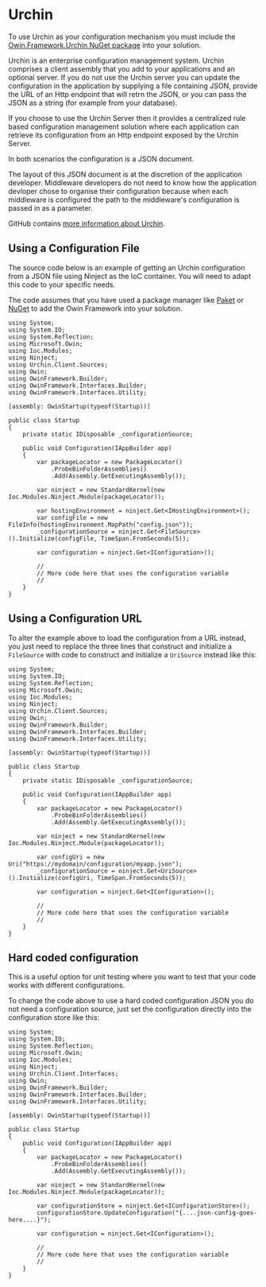 ﻿# Urchin

To use Urchin as your configuration mechanism you must include the 
[Owin.Framework.Urchin NuGet package](/content/project/owinframework.configuration.urchin/landing) into your solution.

Urchin is an enterprise configuration management system. Urchin comprises
a client assembly that you add to your applications and an optional server.
If you do not use the Urchin server you can update the configuration in the
application by supplying a file containing JSON, provide the URL of an Http
endpoint that will retrn the JSON, or you can pass the JSON as a string (for
example from your database).

If you choose to use the Urchin Server then it provides a centralized rule
based configuration management solution where each application can retrieve
its configuration from an Http endpoint exposed by the Urchin Server.

In both scenarios the configuration is a JSON document.

The layout of this JSON document is at the discretion of the application 
developer. Middleware developers do not need to know how the application
devloper chose to organise their configuration because when each middleware 
is configured the path to the middleware's configuration is passed in as
a parameter.

GitHub contains [more information about Urchin](https://github.com/Bikeman868/Urchin).

## Using a Configuration File
The source code below is an example of getting an Urchin configuration from a 
JSON file using Ninject as the IoC container. You will need to adapt this code
to your specific needs.

The code assumes that you have used a package manager like [Paket](https://fsprojects.github.io/Paket/) or
[NuGet](https://www.nuget.org/) to add the Owin Framework into your solution.

```
using System;
using System.IO;
using System.Reflection;
using Microsoft.Owin;
using Ioc.Modules;
using Ninject;
using Urchin.Client.Sources;
using Owin;
using OwinFramework.Builder;
using OwinFramework.Interfaces.Builder;
using OwinFramework.Interfaces.Utility;
   
[assembly: OwinStartup(typeof(Startup))]
   
public class Startup
{
    private static IDisposable _configurationSource;
   
    public void Configuration(IAppBuilder app)
    {
        var packageLocator = new PackageLocator()
            .ProbeBinFolderAssemblies()
            .Add(Assembly.GetExecutingAssembly());
   
        var ninject = new StandardKernel(new Ioc.Modules.Ninject.Module(packageLocator));
   
        var hostingEnvironment = ninject.Get<IHostingEnvironment>();
        var configFile = new FileInfo(hostingEnvironment.MapPath("config.json"));
        _configurationSource = ninject.Get<FileSource>().Initialize(configFile, TimeSpan.FromSeconds(5));
   
        var configuration = ninject.Get<IConfiguration>();
   
        //
        // More code here that uses the configuration variable
        //
    }
}
```

## Using a Configuration URL

To alter the example above to load the configuration from a URL instead, you just 
need to replace the three lines that construct and initialize a `FileSource` with
code to construct and initialize a `UriSource` instead like this:

```
using System;
using System.IO;
using System.Reflection;
using Microsoft.Owin;
using Ioc.Modules;
using Ninject;
using Urchin.Client.Sources;
using Owin;
using OwinFramework.Builder;
using OwinFramework.Interfaces.Builder;
using OwinFramework.Interfaces.Utility;

[assembly: OwinStartup(typeof(Startup))]

public class Startup
{
    private static IDisposable _configurationSource;

    public void Configuration(IAppBuilder app)
    {
        var packageLocator = new PackageLocator()
            .ProbeBinFolderAssemblies()
            .Add(Assembly.GetExecutingAssembly());

        var ninject = new StandardKernel(new Ioc.Modules.Ninject.Module(packageLocator));

        var configUri = new Uri("https://mydomain/configuration/myapp.json");
        _configurationSource = ninject.Get<UriSource>().Initialize(configUri, TimeSpan.FromSeconds(5));

        var configuration = ninject.Get<IConfiguration>();

		//
		// More code here that uses the configuration variable
		//
	}
}
```


## Hard coded configuration
This is a useful option for unit testing where you want to test that
your code works with different configurations.

To change the code above to use a hard coded configuration JSON you do
not need a configuration source, just set the configuration directly
into the configuration store like this:

```
using System;
using System.IO;
using System.Reflection;
using Microsoft.Owin;
using Ioc.Modules;
using Ninject;
using Urchin.Client.Interfaces;
using Owin;
using OwinFramework.Builder;
using OwinFramework.Interfaces.Builder;
using OwinFramework.Interfaces.Utility;

[assembly: OwinStartup(typeof(Startup))]

public class Startup
{
    public void Configuration(IAppBuilder app)
    {
        var packageLocator = new PackageLocator()
            .ProbeBinFolderAssemblies()
            .Add(Assembly.GetExecutingAssembly());

        var ninject = new StandardKernel(new Ioc.Modules.Ninject.Module(packageLocator));

        var configurationStore = ninject.Get<IConfigurationStore>();
        configurationStore.UpdateConfiguration("{....json-config-goes-here....}");

        var configuration = ninject.Get<IConfiguration>();

		//
		// More code here that uses the configuration variable
		//
	}
}
```
